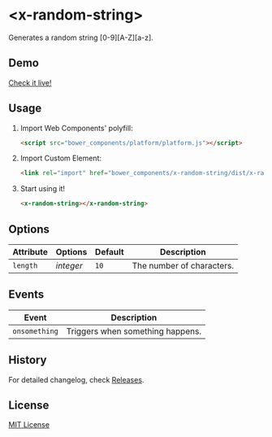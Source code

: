 # &lt;x-random-string&gt;

Generates a random string [0-9][A-Z][a-z].

## Demo

[Check it live!](http://emiljohansson.github.io/x-random-string)

## Usage

1. Import Web Components' polyfill:

    ```html
    <script src="bower_components/platform/platform.js"></script>
    ```

2. Import Custom Element:

    ```html
    <link rel="import" href="bower_components/x-random-string/dist/x-random-string.html">
    ```

3. Start using it!

    ```html
    <x-random-string></x-random-string>
    ```

## Options

Attribute     | Options     | Default      | Description
---           | ---         | ---          | ---
`length`      | *integer*   | `10`         | The number of characters.

## Events

Event         | Description
---           | ---
`onsomething` | Triggers when something happens.

## History

For detailed changelog, check [Releases](https://github.com/emiljohansson/x-random-string/releases).

## License

[MIT License](http://opensource.org/licenses/MIT)
